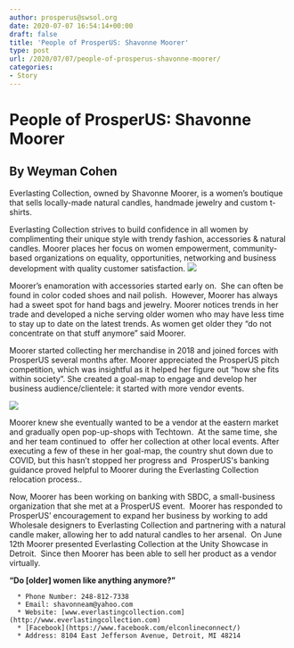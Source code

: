 ```yaml
---
author: prosperus@swsol.org
date: 2020-07-07 16:54:14+00:00
draft: false
title: 'People of ProsperUS: Shavonne Moorer'
type: post
url: /2020/07/07/people-of-prosperus-shavonne-moorer/
categories:
- Story
---
```


# People of ProsperUS: Shavonne Moorer




## By Weyman Cohen


Everlasting Collection, owned by Shavonne Moorer, is a women’s boutique that sells locally-made natural candles, handmade jewelry and custom t-shirts.  

Everlasting Collection strives to build confidence in all women by complimenting their unique style with trendy fashion, accessories & natural candles. Moorer places her focus on women empowerment, community-based organizations on equality, opportunities, networking and business development with quality customer satisfaction.
![](http://www.prosperusdetroit.org/wp-content/uploads/2020/07/everlasting-collection-pic-2-300x225.jpg)


Moorer’s enamoration with accessories started early on.  She can often be found in color coded shoes and nail polish.  However, Moorer has always had a sweet spot for hand bags and jewelry. Moorer notices trends in her trade and developed a niche serving older women who may have less time to stay up to date on the latest trends. As women get older they “do not concentrate on that stuff anymore” said Moorer.

Moorer started collecting her merchandise in 2018 and joined forces with ProsperUS several months after. Moorer appreciated the ProsperUS pitch competition, which was insightful as it helped her figure out “how she fits within society”. She created a goal-map to engage and develop her business audience/clientele: it started with more vendor events.  

![](http://www.prosperusdetroit.org/wp-content/uploads/2020/07/Everlasting-Collection-pic-1-300x300.jpg)


Moorer knew she eventually wanted to be a vendor at the eastern market and gradually open pop-up-shops with Techtown.  At the same time, she and her team continued to  offer her collection at other local events. After executing a few of these in her goal-map, the country shut down due to COVID, but this hasn’t stopped her progress and  ProsperUS's banking guidance proved helpful to Moorer during the Everlasting Collection relocation process.. 

Now, Moorer has been working on banking with SBDC, a small-business organization that she met at a ProsperUS event.  Moorer has responded to ProsperUS’ encouragement to expand her business by working to add Wholesale designers to Everlasting Collection and partnering with a natural candle maker, allowing her to add natural candles to her arsenal.  On June 12th Moorer presented Everlasting Collection at the Unity Showcase in Detroit.  Since then Moorer has been able to sell her product as a vendor virtually.  

**“Do [older] women like anything anymore?”**



 	  * Phone Number: 248-812-7338
 	  * Email: shavonneam@yahoo.com
 	  * Website: [www.everlastingcollection.com](http://www.everlastingcollection.com)
 	  * [Facebook](https://www.facebook.com/elconlineconnect/)
 	  * Address: 8104 East Jefferson Avenue, Detroit, MI 48214

